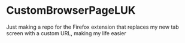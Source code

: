 # CustomBrowserPageLUK

Just making a repo for the Firefox extension that replaces my new tab screen with a custom URL, making my life easier
